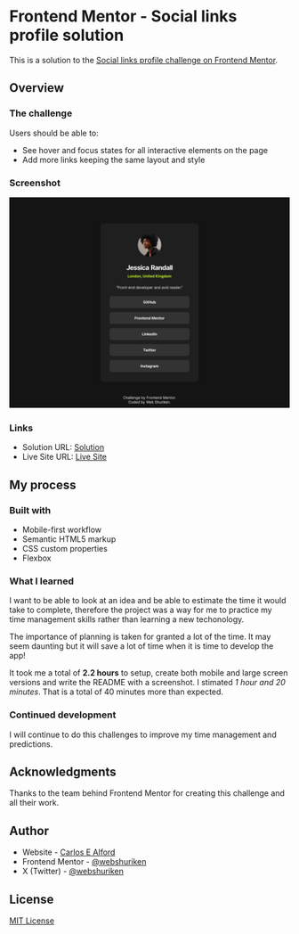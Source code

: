 # Frontend Mentor - Social links profile solution

This is a solution to the [Social links profile challenge on Frontend Mentor](https://www.frontendmentor.io/challenges/social-links-profile-UG32l9m6dQ).

## Overview

### The challenge

Users should be able to:

- See hover and focus states for all interactive elements on the page
- Add more links keeping the same layout and style

### Screenshot

![mobile version of final web page](./screenshot.png)

### Links

- Solution URL: [Solution](https://github.com/carlosealford/frontend-mentor-my-solutions/tree/main/social-links-profile)
- Live Site URL: [Live Site](https://carlosealford.github.io/frontend-mentor-my-solutions/social-links-profile/)

## My process

### Built with

- Mobile-first workflow
- Semantic HTML5 markup
- CSS custom properties
- Flexbox

### What I learned

I want to be able to look at an idea and be able to estimate the time it would take to complete, therefore the project was a way for me to practice my time management skills rather than learning a new techonology.

The importance of planning is taken for granted a lot of the time. It may seem daunting but it will save a lot of time when it is time to develop the app!

It took me a total of **2.2 hours** to setup, create both mobile and large screen versions and write the README with a screenshot. I stimated _1 hour and 20 minutes_. That is a total of 40 minutes more than expected.

### Continued development

I will continue to do this challenges to improve my time management and predictions.

## Acknowledgments

Thanks to the team behind Frontend Mentor for creating this challenge and all their work.

## Author

- Website - [Carlos E Alford](https://www.carlosealford.com)
- Frontend Mentor - [@webshuriken](https://www.frontendmentor.io/profile/webshuriken)
- X (Twitter) - [@webshuriken](https://www.x.com/webshuriken)

## License

[MIT License](../LICENSE)
